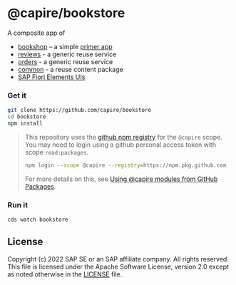 # @capire/bookstore

A composite app of

- [bookshop](https://github.com/capire/bookshop) – a simple [primer app](https://cap.cloud.sap/docs/get-started/in-a-nutshell)
- [reviews](https://github.com/capire/reviews) - a generic reuse service
- [orders](https://github.com/capire/orders) - a generic reuse service
- [common](https://github.com/capire/common) - a reuse content package
- [SAP Fiori Elements UIs](app)


### Get it

```sh
git clone https://github.com/capire/bookstore
cd bookstore
npm install
```

> This repository uses the [github npm registry](https://docs.github.com/en/packages/working-with-a-github-packages-registry/working-with-the-npm-registry) for the `@capire` scope. You may need to login using a github personal access token with scope `read:packages`.
> ```sh
> npm login --scope @capire --registry=https://npm.pkg.github.com
> ```
>
> For more details on this, see [Using @capire modules from GitHub Packages](https://qmacro.org/blog/posts/2025/10/12/using-capire-modules-from-github-packages/).


### Run it

```sh
cds watch bookstore
```


## License

Copyright (c) 2022 SAP SE or an SAP affiliate company. All rights reserved. This file is licensed under the Apache Software License, version 2.0 except as noted otherwise in the [LICENSE](LICENSE) file.
